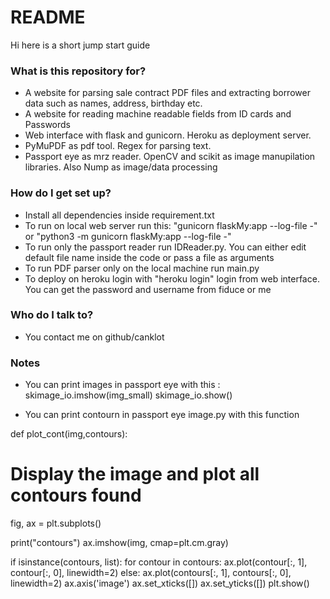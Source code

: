 # README #

Hi here is a short jump start guide

### What is this repository for? ###

* A website for parsing sale contract PDF files and extracting borrower data such as names, address, birthday etc.
* A website for reading machine readable fields from ID cards and Passwords
* Web interface with flask and gunicorn. Heroku as deployment server.
* PyMuPDF as pdf tool. Regex for parsing text.
* Passport eye as mrz reader. OpenCV and scikit as image manupilation libraries. Also Nump as image/data processing


### How do I get set up? ###

* Install all dependencies inside requirement.txt
* To run on local web server run this: "gunicorn flaskMy:app --log-file -" or "python3 -m gunicorn flaskMy:app --log-file -"
* To run only the passport reader run IDReader.py. You can either edit default file name inside the code or pass a file as arguments
* To run PDF parser only on the local machine run main.py
* To deploy on heroku login with "heroku login" login from web interface. You can get the password and username from fiduce or me


### Who do I talk to? ###

* You contact me on github/canklot

### Notes ###
* You can print images in passport eye with this : 
skimage_io.imshow(img_small) 
skimage_io.show()

* You can print contourn in passport eye image.py with this function 

def plot_cont(img,contours):
# Display the image and plot all contours found
fig, ax = plt.subplots()

print("contours")
ax.imshow(img, cmap=plt.cm.gray)

if isinstance(contours, list):
    for contour in contours:
        ax.plot(contour[:, 1], contour[:, 0], linewidth=2)
else:
    ax.plot(contours[:, 1], contours[:, 0], linewidth=2)
ax.axis('image')
ax.set_xticks([])
ax.set_yticks([])
plt.show()